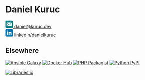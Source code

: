 # Daniel Kuruc

<p>
<a href="mailto:daniel@kuruc.dev"><img src="https://github.com/edent/SuperTinyIcons/raw/master/images/svg/email.svg" height=24" width=24"> daniel@kuruc.dev</a><br/>
<a href="https://pl.linkedin.com/in/danielkuruc" target="_blank"><img src="https://github.com/edent/SuperTinyIcons/raw/master/images/svg/linkedin.svg" height=24" width=24"> linkedin/danielkuruc</a><br/>
</p>

## Elsewhere

[![Ansible Galaxy](https://img.shields.io/badge/Ansible%20Galaxy-danie1k-black?logo=ansible)](https://galaxy.ansible.com/danie1k)
[![Docker Hub](https://img.shields.io/badge/Docker%20Hub-danie1k-099cec?logo=docker)](https://hub.docker.com/u/danie1k)
[![PHP Packagist](https://img.shields.io/badge/Packagist%20(PHP)-danie1k-f28d1a?logo=packagist)](https://packagist.org/packages/danie1k/)
[![Python PyPI](https://img.shields.io/badge/PyPI%20(Python)-danie1k-2c6d8f?logo=pypi)](https://pypi.org/user/danie1k/)

[![Libraries.io](https://img.shields.io/badge/Libraries.io-danie1k-inactive)](https://libraries.io/github/danie1k/projects)



<!--
**danie1k/danie1k** is a ✨ _special_ ✨ repository because its `README.md` (this file) appears on your GitHub profile.

Here are some ideas to get you started:

- 🔭 I’m currently working on ...
- 🌱 I’m currently learning ...
- 👯 I’m looking to collaborate on ...
- 🤔 I’m looking for help with ...
- 💬 Ask me about ...
- 📫 How to reach me: ...
- 😄 Pronouns: ...
- ⚡ Fun fact: ...
-->
